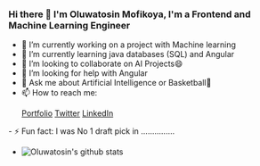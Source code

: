 ### Hi there 👋 I'm Oluwatosin Mofikoya, I'm a Frontend and Machine Learning Engineer


- 🔭 I’m currently working on a project with Machine learning
- 🌱 I’m currently learning java databases (SQL) and Angular
- 👯 I’m looking to collaborate on AI Projects😄
- 🤔 I’m looking for help with Angular
- 💬 Ask me about Artificial Intelligence or Basketball🏀
- 📫 How to reach me: <p>
  <a href="https://tosinmofi.netlify.app">Portfolio</a>
  <a href="https://twitter.com/kijalosit">Twitter</a>
  <a href="https://www.linkedin.com/in/oluwatosin-mofikoya-439a1a179/">LinkedIn</a>
</p>
- ⚡ Fun fact: I was No 1 draft pick in ...............

- ![Oluwatosin's github stats](https://github-readme-stats.vercel.app/api?username=oluwatosin-ctrl&show_icons=true&theme=radical)


<!--

- [![Top Langs](https://github-readme-stats.vercel.app/api/top-langs/?username=oluwatosin-ctrl&layout=compact)](https://github.com/oluwatosin-ctrl/github-readme-stats)
**oluwatosin-ctrl/oluwatosin-ctrl** is a ✨ _special_ ✨ repository because its `README.md` (this file) appears on your GitHub profile.

Here are some ideas to get you started:

- 🔭 I’m currently working on a project with tensorflow
- 🌱 I’m currently learning java databases (SQL)
- 👯 I’m looking to collaborate on AI Projects😄
- 🤔 I’m looking for help with 
- 💬 Ask me about Artificial Intelligence
- 📫 How to reach me: Twitter @kijalosit
- 😄 Pronouns: ...
- ⚡ Fun fact: 
-->
